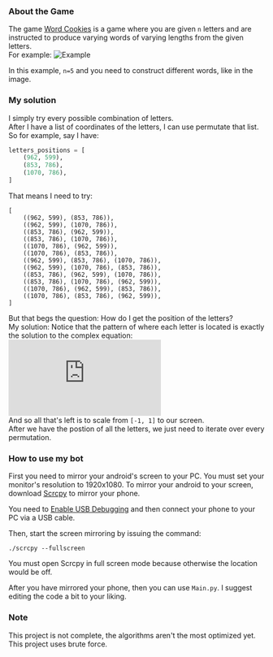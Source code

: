 ### About the Game
The game [Word Cookies](https://play.google.com/store/apps/details?id=com.bitmango.go.wordcookies) 
is a game where you are given `n` letters and are instructed to produce varying words of varying lengths from the given letters.   
For example:
![Example](https://play-lh.googleusercontent.com/S1Bauc7lX4YRMXConNIRDeY0ICvVpXVviHeE66BS3bhcE9PjQhvVyQeUtLbDekb_iA)
   
In this example, `n=5` and you need to construct different words, like in the image.

### My solution
I simply try every possible combination of letters.   
After I have a list of coordinates of the letters, I can use permutate that list.   
So for example, say I have:
```python
letters_positions = [
    (962, 599), 
    (853, 786), 
    (1070, 786),
] 
```   
That means I need to try:
```
[
    ((962, 599), (853, 786)),
    ((962, 599), (1070, 786)),
    ((853, 786), (962, 599)),
    ((853, 786), (1070, 786)),
    ((1070, 786), (962, 599)),
    ((1070, 786), (853, 786)),
    ((962, 599), (853, 786), (1070, 786)),
    ((962, 599), (1070, 786), (853, 786)),
    ((853, 786), (962, 599), (1070, 786)),
    ((853, 786), (1070, 786), (962, 599)),
    ((1070, 786), (962, 599), (853, 786)),
    ((1070, 786), (853, 786), (962, 599)),
]
```    

But that begs the question: How do I get the position of the letters?   
My solution: Notice that the pattern of where each letter is located is exactly the solution to the complex equation:   
![eq](https://latex.codecogs.com/gif.latex?z%5En%20%3D%20%5Ccos%2890n%29%20%2B%20i%5Csin%2890n%29)   
And so all that's left is to scale from `[-1, 1]` to our screen.   
After we have the postion of all the letters, we just need to iterate over every permutation.
### How to use my bot
First you need to mirror your android's screen to your PC.
You must set your monitor's resolution to 1920x1080.
To mirror your android to your screen, download [Scrcpy](https://github.com/Genymobile/scrcpy)
to mirror your phone.

You need to [Enable USB Debugging](https://www.google.com/search?q=how+to+enable+usb+debugging)
and then connect your phone to your PC via a USB cable.

Then, start the screen mirroring by issuing the command:
```shell
./scrcpy --fullscreen 
```
You must open Scrcpy in full screen mode because otherwise the location
would be off.

After you have mirrored your phone, then you can use `Main.py`.
I suggest editing the code a bit to your liking.

### Note
This project is not complete, the algorithms aren't the most optimized yet.
This project uses brute force.